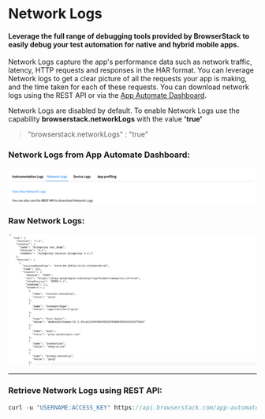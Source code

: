 # Network Logs


#### Leverage the full range of debugging tools provided by BrowserStack to easily debug your test automation for native and hybrid mobile apps.

Network Logs capture the app's performance data such as network traffic, latency, HTTP requests and responses in the HAR format. You can leverage Network logs to get a clear picture of all the requests your app is making, and the time taken for each of these requests. You can download network logs using the REST API or via the [App Automate Dashboard](https://app-automate.browserstack.com/dashboard). 


Network Logs are disabled by default. To enable Network Logs use the capability **browserstack.networkLogs** with the value **'true'**

> "browserstack.networkLogs" : "true"





### Network Logs from App Automate Dashboard:
![Network Logs](https://github.com/akanksha260991/bs_docs_revamp_content/blob/master/Screenshot%202019-08-30%20at%208.18.14%20PM.png?raw=true "")



### Raw Network Logs:
![Network Logs](https://github.com/akanksha260991/bs_docs_revamp_content/blob/master/Screenshot%202019-08-30%20at%208.10.45%20PM.png?raw=true "")

-----
### Retrieve Network Logs using REST API:

```java
curl -u "USERNAME:ACCESS_KEY" https://api.browserstack.com/app-automate/espresso/builds/<build-id>/sessions/tests/<test-id>/networklogs
```

